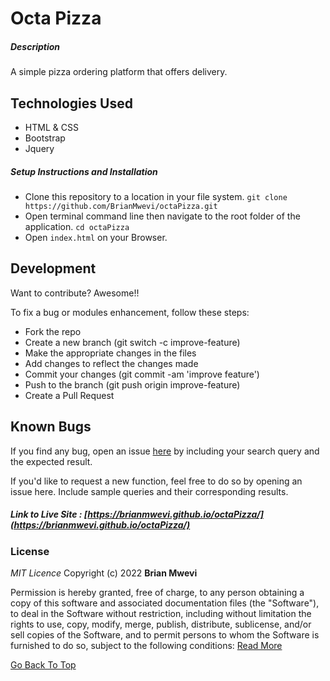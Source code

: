 # Octa Pizza

##### Description

A simple pizza ordering platform that offers delivery.

## Technologies Used

- HTML & CSS
- Bootstrap
- Jquery

##### Setup Instructions and Installation

- Clone this repository to a location in your file system. `git clone https://github.com/BrianMwevi/octaPizza.git`
- Open terminal command line then navigate to the root folder of the application. `cd octaPizza`
- Open `index.html` on your Browser.

## Development

Want to contribute? Awesome!!

To fix a bug or modules enhancement, follow these steps:

- Fork the repo
- Create a new branch (git switch -c improve-feature)
- Make the appropriate changes in the files
- Add changes to reflect the changes made
- Commit your changes (git commit -am 'improve feature')
- Push to the branch (git push origin improve-feature)
- Create a Pull Request

## Known Bugs

If you find any bug, open an issue [here](https://github.com/BrianMwevi/octaPizza/issues) by including your search query and the expected result.

If you'd like to request a new function, feel free to do so by opening an issue here. Include sample queries and their corresponding results.

##### Link to Live Site : [https://brianmwevi.github.io/octaPizza/](https://brianmwevi.github.io/octaPizza/)

### License

_MIT Licence_
Copyright (c) 2022 **Brian Mwevi**

Permission is hereby granted, free of charge, to any person obtaining a copy of this software and associated documentation files (the "Software"), to deal in the Software without restriction, including without limitation the rights to use, copy, modify, merge, publish, distribute, sublicense, and/or sell copies of the Software, and to permit persons to whom the Software is furnished to do so, subject to the following conditions: [Read More](https://github.com/BrianMwevi/octaPizza/blob/develop/LICENSE)

[Go Back To Top](#octa-pizza)

